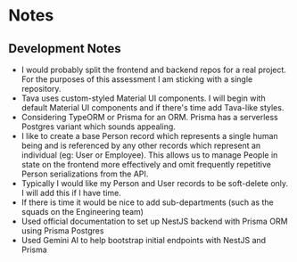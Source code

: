 # Notes

## Development Notes
- I would probably split the frontend and backend repos for a real project. For the purposes of this assessment I am sticking with a single repository.
- Tava uses custom-styled Material UI components. I will begin with default Material UI components and if there's time add Tava-like styles.
- Considering TypeORM or Prisma for an ORM. Prisma has a serverless Postgres variant which sounds appealing.
- I like to create a base Person record which represents a single human being and is referenced by any other records which represent an individual (eg: User or Employee). This allows us to manage People in state on the frontend more effectively and omit frequently repetitive Person serializations from the API.
- Typically I would like my Person and User records to be soft-delete only. I will add this if I have time.
- If there is time it would be nice to add sub-departments (such as the squads on the Engineering team)
- Used official documentation to set up NestJS backend with Prisma ORM using Prisma Postgres
- Used Gemini AI to help bootstrap initial endpoints with NestJS and Prisma